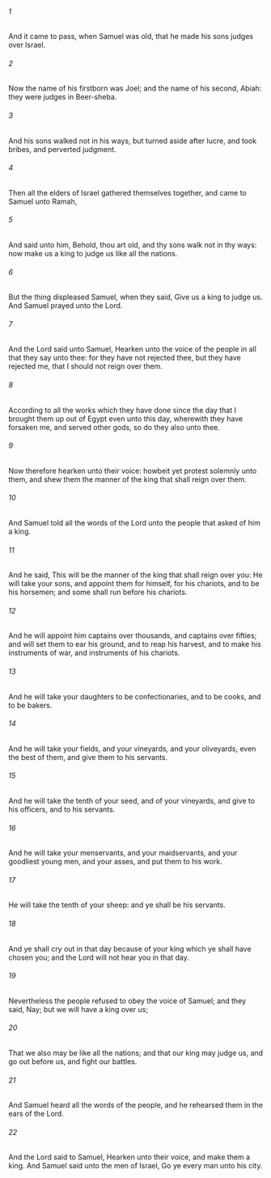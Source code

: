 ###### 1
And it came to pass, when Samuel was old, that he made his sons judges over Israel.

###### 2
Now the name of his firstborn was Joel; and the name of his second, Abiah: they were judges in Beer-sheba.

###### 3
And his sons walked not in his ways, but turned aside after lucre, and took bribes, and perverted judgment.

###### 4
Then all the elders of Israel gathered themselves together, and came to Samuel unto Ramah,

###### 5
And said unto him, Behold, thou art old, and thy sons walk not in thy ways: now make us a king to judge us like all the nations.

###### 6
But the thing displeased Samuel, when they said, Give us a king to judge us. And Samuel prayed unto the Lord.

###### 7
And the Lord said unto Samuel, Hearken unto the voice of the people in all that they say unto thee: for they have not rejected thee, but they have rejected me, that I should not reign over them.

###### 8
According to all the works which they have done since the day that I brought them up out of Egypt even unto this day, wherewith they have forsaken me, and served other gods, so do they also unto thee.

###### 9
Now therefore hearken unto their voice: howbeit yet protest solemnly unto them, and shew them the manner of the king that shall reign over them.

###### 10
And Samuel told all the words of the Lord unto the people that asked of him a king.

###### 11
And he said, This will be the manner of the king that shall reign over you: He will take your sons, and appoint them for himself, for his chariots, and to be his horsemen; and some shall run before his chariots.

###### 12
And he will appoint him captains over thousands, and captains over fifties; and will set them to ear his ground, and to reap his harvest, and to make his instruments of war, and instruments of his chariots.

###### 13
And he will take your daughters to be confectionaries, and to be cooks, and to be bakers.

###### 14
And he will take your fields, and your vineyards, and your oliveyards, even the best of them, and give them to his servants.

###### 15
And he will take the tenth of your seed, and of your vineyards, and give to his officers, and to his servants.

###### 16
And he will take your menservants, and your maidservants, and your goodliest young men, and your asses, and put them to his work.

###### 17
He will take the tenth of your sheep: and ye shall be his servants.

###### 18
And ye shall cry out in that day because of your king which ye shall have chosen you; and the Lord will not hear you in that day.

###### 19
Nevertheless the people refused to obey the voice of Samuel; and they said, Nay; but we will have a king over us;

###### 20
That we also may be like all the nations; and that our king may judge us, and go out before us, and fight our battles.

###### 21
And Samuel heard all the words of the people, and he rehearsed them in the ears of the Lord.

###### 22
And the Lord said to Samuel, Hearken unto their voice, and make them a king. And Samuel said unto the men of Israel, Go ye every man unto his city.

